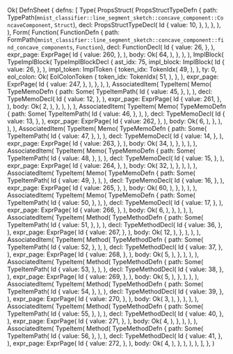 Ok(
    DefnSheet {
        defns: [
            Type(
                PropsStruct(
                    PropsStructTypeDefn {
                        path: TypePath(`mnist_classifier::line_segment_sketch::concave_component::ConcaveComponent`, `Struct`),
                        decl: PropsStructTypeDecl(
                            Id {
                                value: 10,
                            },
                        ),
                    },
                ),
            ),
            Form(
                Function(
                    FunctionDefn {
                        path: FormPath(`mnist_classifier::line_segment_sketch::concave_component::find_concave_components`, `Function`),
                        decl: FunctionDecl(
                            Id {
                                value: 26,
                            },
                        ),
                        expr_page: ExprPage(
                            Id {
                                value: 260,
                            },
                        ),
                        body: Ok(
                            64,
                        ),
                    },
                ),
            ),
            ImplBlock(
                TypeImplBlock(
                    TypeImplBlockDecl {
                        ast_idx: 75,
                        impl_block: ImplBlock(
                            Id {
                                value: 26,
                            },
                        ),
                        impl_token: ImplToken {
                            token_idx: TokenIdx(
                                49,
                            ),
                        },
                        ty: 0,
                        eol_colon: Ok(
                            EolColonToken {
                                token_idx: TokenIdx(
                                    51,
                                ),
                            },
                        ),
                        expr_page: ExprPage(
                            Id {
                                value: 247,
                            },
                        ),
                    },
                ),
            ),
            AssociatedItem(
                TypeItem(
                    Memo(
                        TypeMemoDefn {
                            path: Some(
                                TypeItemPath(
                                    Id {
                                        value: 45,
                                    },
                                ),
                            ),
                            decl: TypeMemoDecl(
                                Id {
                                    value: 12,
                                },
                            ),
                            expr_page: ExprPage(
                                Id {
                                    value: 261,
                                },
                            ),
                            body: Ok(
                                2,
                            ),
                        },
                    ),
                ),
            ),
            AssociatedItem(
                TypeItem(
                    Memo(
                        TypeMemoDefn {
                            path: Some(
                                TypeItemPath(
                                    Id {
                                        value: 46,
                                    },
                                ),
                            ),
                            decl: TypeMemoDecl(
                                Id {
                                    value: 13,
                                },
                            ),
                            expr_page: ExprPage(
                                Id {
                                    value: 262,
                                },
                            ),
                            body: Ok(
                                6,
                            ),
                        },
                    ),
                ),
            ),
            AssociatedItem(
                TypeItem(
                    Memo(
                        TypeMemoDefn {
                            path: Some(
                                TypeItemPath(
                                    Id {
                                        value: 47,
                                    },
                                ),
                            ),
                            decl: TypeMemoDecl(
                                Id {
                                    value: 14,
                                },
                            ),
                            expr_page: ExprPage(
                                Id {
                                    value: 263,
                                },
                            ),
                            body: Ok(
                                34,
                            ),
                        },
                    ),
                ),
            ),
            AssociatedItem(
                TypeItem(
                    Memo(
                        TypeMemoDefn {
                            path: Some(
                                TypeItemPath(
                                    Id {
                                        value: 48,
                                    },
                                ),
                            ),
                            decl: TypeMemoDecl(
                                Id {
                                    value: 15,
                                },
                            ),
                            expr_page: ExprPage(
                                Id {
                                    value: 264,
                                },
                            ),
                            body: Ok(
                                32,
                            ),
                        },
                    ),
                ),
            ),
            AssociatedItem(
                TypeItem(
                    Memo(
                        TypeMemoDefn {
                            path: Some(
                                TypeItemPath(
                                    Id {
                                        value: 49,
                                    },
                                ),
                            ),
                            decl: TypeMemoDecl(
                                Id {
                                    value: 16,
                                },
                            ),
                            expr_page: ExprPage(
                                Id {
                                    value: 265,
                                },
                            ),
                            body: Ok(
                                60,
                            ),
                        },
                    ),
                ),
            ),
            AssociatedItem(
                TypeItem(
                    Memo(
                        TypeMemoDefn {
                            path: Some(
                                TypeItemPath(
                                    Id {
                                        value: 50,
                                    },
                                ),
                            ),
                            decl: TypeMemoDecl(
                                Id {
                                    value: 17,
                                },
                            ),
                            expr_page: ExprPage(
                                Id {
                                    value: 266,
                                },
                            ),
                            body: Ok(
                                6,
                            ),
                        },
                    ),
                ),
            ),
            AssociatedItem(
                TypeItem(
                    Method(
                        TypeMethodDefn {
                            path: Some(
                                TypeItemPath(
                                    Id {
                                        value: 51,
                                    },
                                ),
                            ),
                            decl: TypeMethodDecl(
                                Id {
                                    value: 36,
                                },
                            ),
                            expr_page: ExprPage(
                                Id {
                                    value: 267,
                                },
                            ),
                            body: Ok(
                                12,
                            ),
                        },
                    ),
                ),
            ),
            AssociatedItem(
                TypeItem(
                    Method(
                        TypeMethodDefn {
                            path: Some(
                                TypeItemPath(
                                    Id {
                                        value: 52,
                                    },
                                ),
                            ),
                            decl: TypeMethodDecl(
                                Id {
                                    value: 37,
                                },
                            ),
                            expr_page: ExprPage(
                                Id {
                                    value: 268,
                                },
                            ),
                            body: Ok(
                                5,
                            ),
                        },
                    ),
                ),
            ),
            AssociatedItem(
                TypeItem(
                    Method(
                        TypeMethodDefn {
                            path: Some(
                                TypeItemPath(
                                    Id {
                                        value: 53,
                                    },
                                ),
                            ),
                            decl: TypeMethodDecl(
                                Id {
                                    value: 38,
                                },
                            ),
                            expr_page: ExprPage(
                                Id {
                                    value: 269,
                                },
                            ),
                            body: Ok(
                                5,
                            ),
                        },
                    ),
                ),
            ),
            AssociatedItem(
                TypeItem(
                    Method(
                        TypeMethodDefn {
                            path: Some(
                                TypeItemPath(
                                    Id {
                                        value: 54,
                                    },
                                ),
                            ),
                            decl: TypeMethodDecl(
                                Id {
                                    value: 39,
                                },
                            ),
                            expr_page: ExprPage(
                                Id {
                                    value: 270,
                                },
                            ),
                            body: Ok(
                                3,
                            ),
                        },
                    ),
                ),
            ),
            AssociatedItem(
                TypeItem(
                    Method(
                        TypeMethodDefn {
                            path: Some(
                                TypeItemPath(
                                    Id {
                                        value: 55,
                                    },
                                ),
                            ),
                            decl: TypeMethodDecl(
                                Id {
                                    value: 40,
                                },
                            ),
                            expr_page: ExprPage(
                                Id {
                                    value: 271,
                                },
                            ),
                            body: Ok(
                                4,
                            ),
                        },
                    ),
                ),
            ),
            AssociatedItem(
                TypeItem(
                    Method(
                        TypeMethodDefn {
                            path: Some(
                                TypeItemPath(
                                    Id {
                                        value: 56,
                                    },
                                ),
                            ),
                            decl: TypeMethodDecl(
                                Id {
                                    value: 41,
                                },
                            ),
                            expr_page: ExprPage(
                                Id {
                                    value: 272,
                                },
                            ),
                            body: Ok(
                                4,
                            ),
                        },
                    ),
                ),
            ),
        ],
    },
)